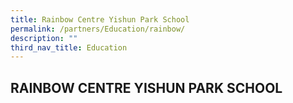 ```yaml
---
title: Rainbow Centre Yishun Park School
permalink: /partners/Education/rainbow/
description: ""
third_nav_title: Education
---
```

## RAINBOW CENTRE YISHUN PARK SCHOOL

